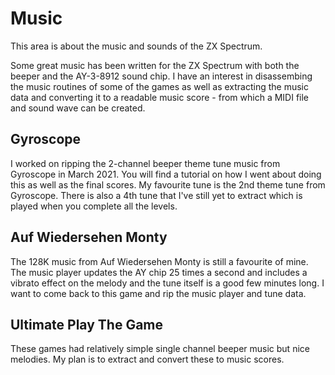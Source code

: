 # Music
This area is about the music and sounds of the ZX Spectrum.

Some great music has been written for the ZX Spectrum with both the beeper and the AY-3-8912 sound chip.  I have an interest in disassembing the music routines of some of the games as well as extracting the music data and converting it to a readable music score - from which a MIDI file and sound wave can be created.

## Gyroscope
I worked on ripping the 2-channel beeper theme tune music from Gyroscope in March 2021.  You will find a tutorial on how I went about doing this as well as the final scores. My favourite tune is the 2nd theme tune from Gyroscope.  There is also a 4th tune that I've still yet to extract which is played when you complete all the levels.

## Auf Wiedersehen Monty
The 128K music from Auf Wiedersehen Monty is still a favourite of mine.  The music player updates the AY chip 25 times a second and includes a vibrato effect on the melody and the tune itself is a good few minutes long.  I want to come back to this game and rip the music player and tune data.

## Ultimate Play The Game
These games had relatively simple single channel beeper music but nice melodies.  My plan is to extract and convert these to music scores.
